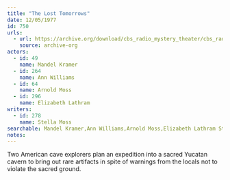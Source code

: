 ```yaml
---
title: "The Lost Tomorrows"
date: 12/05/1977
id: 750
urls: 
  - url: https://archive.org/download/cbs_radio_mystery_theater/cbs_radio_mystery_theater-0701-0750.zip/cbs_radio_mystery_theater-0701-0750%2Fcbsrmt_0750_the_lost_tomorrows.mp3
    source: archive-org
actors:  
  - id: 49
    name: Mandel Kramer  
  - id: 264
    name: Ann Williams  
  - id: 64
    name: Arnold Moss  
  - id: 296
    name: Elizabeth Lathram
writers:  
  - id: 278
    name: Stella Moss
searchable: Mandel Kramer,Ann Williams,Arnold Moss,Elizabeth Lathram Stella Moss
notes:  
---
```

Two American cave explorers plan an expedition into a sacred Yucatan cavern to bring out rare artifacts in spite of warnings from the locals not to violate the sacred ground.